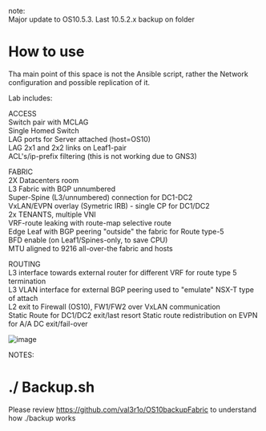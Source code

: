 note: </br>
Major update to OS10.5.3. Last 10.5.2.x backup on folder

# How to use </br>

Tha main point of this space is not the Ansible script, rather the Network configuration and possible replication of it.

Lab includes:

ACCESS</br>
Switch pair with MCLAG </br>
Single Homed Switch</br>
LAG ports for Server attached (host=OS10)</br>
LAG 2x1 and 2x2 links on Leaf1-pair </br>
ACL's/ip-prefix filtering (this is not working due to GNS3)</br>

FABRIC</br>
2X Datacenters room </br>
L3 Fabric with BGP unnumbered </br>
Super-Spine (L3/unnumbered) connection for DC1-DC2 </br>
VxLAN/EVPN overlay (Symetric IRB) - single CP for DC1/DC2 </br>
2x TENANTS, multiple VNI </br>
VRF-route leaking with route-map selective route </br>
Edge Leaf with BGP peering "outside" the fabric for Route type-5 </br>
BFD enable (on Leaf1/Spines-only, to save CPU) </br>
MTU aligned to 9216 all-over-the fabric and hosts </br>

ROUTING</br>
L3 interface towards external router for different VRF for route type 5 termination </br>
L3 VLAN interface for external BGP peering used to "emulate" NSX-T type of attach </br>
L2 exit to Firewall (OS10), FW1/FW2 over VxLAN communication </br>
Static Route for DC1/DC2 exit/last resort Static route redistribution on EVPN for A/A DC exit/fail-over</br>

![image](https://user-images.githubusercontent.com/20860769/142397300-7005becf-8a7f-4964-adba-7c1ff50d68df.png)

NOTES:
# ./ Backup.sh 

Please review https://github.com/val3r1o/OS10backupFabric to understand how ./backup works</br>

